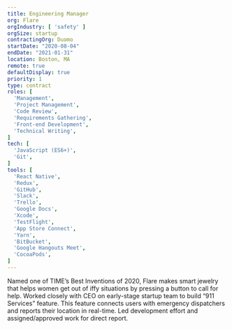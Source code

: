 ```yaml
---
title: Engineering Manager
org: Flare
orgIndustry: [ 'safety' ]
orgSize: startup
contractingOrg: Duomo
startDate: "2020-08-04"
endDate: "2021-01-31"
location: Boston, MA
remote: true
defaultDisplay: true
priority: 1
type: contract
roles: [
  'Management',
  'Project Management',
  'Code Review',
  'Requirements Gathering',
  'Front-end Development',
  'Technical Writing',
]
tech: [
  'JavaScript (ES6+)',
  'Git',
]
tools: [
  'React Native',
  'Redux',
  'GitHub',
  'Slack',
  'Trello',
  'Google Docs',
  'Xcode',
  'TestFlight',
  'App Store Connect',
  'Yarn',
  'BitBucket',
  'Google Hangouts Meet',
  'CocoaPods',
]
---
```


Named one of TIME’s Best Inventions of 2020, Flare makes smart jewelry that helps women get out of iffy situations by pressing a button to call for help. Worked closely with CEO on early-stage startup team to build “911 Services” feature. This feature connects users with emergency dispatchers and reports their location in real-time. Led development effort and assigned/approved work for direct report.